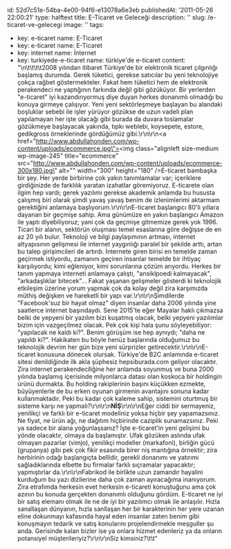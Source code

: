 id: 52d7c51e-54ba-4e00-94f6-e13078a6e3eb
publishedAt: '2011-05-26 22:00:21'
type: halftext
title: E-Ticaret ve Geleceği
description: ''
slug: /e-ticaret-ve-gelecegi
image: ''
tags:
  - key: e-ticaret
    name: E-Ticaret
  - key: e-ticaret
    name: E-Ticaret
  - key: internet
    name: İnternet
  - key: turkiyede-e-ticaret
    name: türkiye'de e-ticaret
content: "\n\t\t\t\t2008 yılından itibaret Türkiye'de bir elektronik ticaret çılgınlığı başlamış durumda. Gerek tüketici, gerekse satıcılar bu yeni teknolojiye çokça rağbet göstermekteler. Fakat hem tüketici hem de elektronik perakendeci ne yaptığının farkında değil gibi gözüküyor. Bir yerlerden \"e-ticaret\" iyi kazandırıyormuş diye duyan herkes donanımlı olmadığı bu konuya girmeye çalışıyor. Yeni yeni sektörleşmeye başlayan bu alandaki boşluklar sebebi ile işler yürüyor gözükse de uzun vadeli plan yapılamayan her işte olacağı gibi burada da duvara toslamalar gözükmeye başlayacak yakında, tıpkı weblebi, koysepete, estore, gedikgross örneklerinde gördüğümüz gibi.\r\n\r\n<a href=\"http://www.abdullahonden.com/wp-content/uploads/ecommerce.jpg\"><img class=\"alignleft size-medium wp-image-245\" title=\"ecommerce\" src=\"http://www.abdullahonden.com/wp-content/uploads/ecommerce-300x180.jpg\" alt=\"\" width=\"300\" height=\"180\" /></a>E-ticaret bambaşka bir şey. Her yerde birbirine çok yakın tanımlamalar var; içeriklere girdiğinizde de farklılık yaratan izahatlar göremiyoruz. E-ticarete olan ilgim hep vardı; gerek yazılımı gerekse akademik anlamda bu hususta çalışmış biri olarak şimdi yavaş yavaş benim de izlenimlerimi aktarmam gerektiğini anlamaya başlıyorum.\r\n\r\nE-ticaret başlangıcı 80'li yıllara dayanan bir geçmişe sahip. Ama günümüze en yakın başlangıcı Amazon ile yaptı diyebiliyoruz; yani çok da geçmişe gitmemize gerek yok 1996. Ticari bir alanın, sektörün oluşması temel esaslarına göre değişse de en az 20 yılı bulur. Teknoloji ve bilgi paylaşımının artması, internet altyapısının gelişmesi ile internet yaygınlığı paralel bir şekilde arttı, artan bu talep girişimcileri de artırdı. İnternete giren birisi en temelde zaman geçirmek istiyordu, zamanını geçiren insanlar temelde bir ihtiyaç karşılıyordu; kimi eğleniyor, kimi sorunlarına çözüm arıyordu. Herkes bir tanım yapmaya interneti anlamaya çalıştı, \"ansiklpoedi kalmayacak\", \"arkadaşlıklar bitecek\"... Fakat yaşanan gelişmeler gösterdi ki teknolojik etkileşim üzerine yorum yapmak çok da kolay değil zira karşımızda müthiş değişken ve hareketli bir yapı var.\r\n\r\nŞimdilerde \"Facebook'suz bir hayat olmaz\" diyen insanlar daha 2006 yılında yine saatlerce internet başındaydı. Sene 2015'te eğer Mayalar haklı çıkmazsa belki de yepyeni bir yazılım bizi kuşatmış olacak, belki yepyeni yazılımlar bizim için vazgeçilmez olacak. Pek çok kişi hala şunu söyleyebiliyor: \"yapılacak ne kaldı ki?\". Benim görüşüm ise hep aynıydı; \"daha ne yapıldı ki?\". Hakikaten bu böyle henüz başlarında olduğumuz bu teknolojik devrim her gün bize yeni sürprizler getirecektir.\r\n\r\nE-ticaret konusuna dönecek olursak. Türkiye'de B2C anlamında e-ticaret sitesi denildiğinde ilk akla şüphesiz hepsiburada.com geliyor olacaktır. Zira internet perakendeciliğine her anlamda soyunmuş ve buna 2000 yılında başlamış içerisinde milyonlarca datası olan koskoca bir holdingin ürünü durmakta. Bu holding rakiplerinin başını küçükken ezmekte, büyüyenlerle de bu erken oyunan girmenin avantajını sonuna kadar kullanmaktadır. Peki bu kadar çok kaleme sahip, sistemini oturtmuş bir sisteme karşı ne yapmalı?\r\n\r\n<strong>NİŞ</strong>\r\n\r\nEğer ciddi bir sermayeniz, yenilikçi ve farklı bir e-ticaret modeliniz yoksa hiçbir şey yapamazsınız. Ne fiyat, ne ürün ağı, ne dağıtım hiçbirinde caziplik sunamazsınız. Peki ya sadece bir alana yoğunlaşsanız? İşte e-ticaret'in yeni gelişimi bu yönde olacaktır, olmaya da başlamıştır. Ufak gözüken aslında ufak olmayan pazarlar (vimjo), yenilikçi modeller (markafoni), birliğin gücü (grupanya) gibi pek çok fikir esasında birer niş mantığına örnektir; zira herbirinin odağı başlangıçta bellidir, gerekli donanımı ve yatırımı sağladıklarında elbette bu firmalar farklı sıçramalar yapacaktır; yapmıştırlar da.\r\n\r\nFabrikod ile birlikte uzun zamandır hayalini kurduğum bu yazı dizilerine daha çok zaman ayıracağıma inanıyorum. Zira etrafımda herkesin evet herkesin e-ticareti konuştuğunu ama çok azının bu konuda gerçekten donanımlı olduğunu gördüm. E-ticaret ne iyi bir satış elemanı olmak ile ne de iyi bir yazılımcı olmak ile anlaşılır. Hızla sanallaşan dünyanın, hızla sanllaşan her bir karakterinin her yere uzanan eline dokunmayı kafasında hayal eden insanlar zaten benim gibi konuşmayın tedarik ve satış konularını projelendirmekle meşguller şu anda. Gerisinde kalan bizler ise ya onlara hizmet edenleriz ya da onların potansiyel müşterileriyiz?\r\n\r\nSiz kimsiniz?\t\t"
